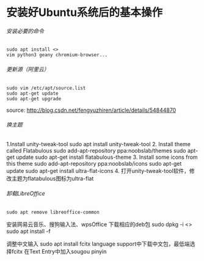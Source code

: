 # 安装好Ubuntu系统后的基本操作
###### 安装必要的命令
    sudo apt install <>
    vim python3 geany chromium-browser...

###### 更新源（阿里云）
    sudo vim /etc/apt/source.list
    sudo apt-get update
    sudo apt-get upgrade

source:
http://blog.csdn.net/fengyuzhiren/article/details/54844870

###### 换主题
1.Install unity-tweak-tool
    sudo apt install unity-tweak-tool
2. Install theme called Flatabulous
    sudo add-apt-repository ppa:noobslab/themes
    sudo apt-get update
    sudo apt-get install flatabulous-theme
3. Install some icons from this theme
    sudo add-apt-repository ppa:noobslab/icons
    sudo apt-get update
    sudo apt-get install ultra-flat-icons
4. 打开unity-tweak-tool软件，修改主题为flatabulous图标为ultra-flat

###### 卸载LibreOffice
    sudo apt remove libreoffice-common
安装网易云音乐、搜狗输入法、wpsOffice
下载相应的deb包
sudo dpkg -i <>
sudo apt install -f

调整中文输入
sudo apt install fcitx
language support中下载中文包，最低端选择fcitx
在Text Entry中加入sougou pinyin

